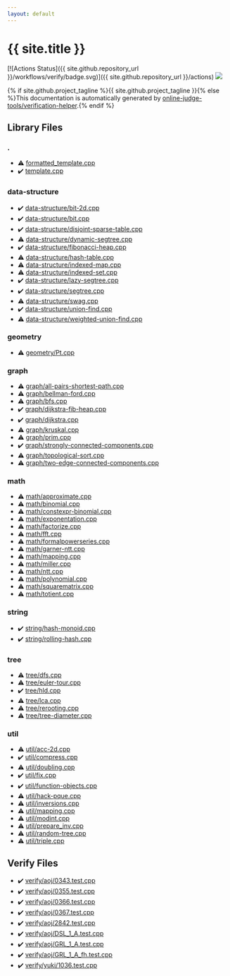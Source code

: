 ```yaml
---
layout: default
---
```


<!-- mathjax config similar to math.stackexchange -->
<script type="text/javascript" async
  src="https://cdnjs.cloudflare.com/ajax/libs/mathjax/2.7.5/MathJax.js?config=TeX-MML-AM_CHTML">
</script>
<script type="text/x-mathjax-config">
  MathJax.Hub.Config({
    TeX: { equationNumbers: { autoNumber: "AMS" }},
    tex2jax: {
      inlineMath: [ ['$','$'] ],
      processEscapes: true
    },
    "HTML-CSS": { matchFontHeight: false },
    displayAlign: "left",
    displayIndent: "2em"
  });
</script>

<script type="text/javascript" src="https://cdnjs.cloudflare.com/ajax/libs/jquery/3.4.1/jquery.min.js"></script>
<script src="https://cdn.jsdelivr.net/npm/jquery-balloon-js@1.1.2/jquery.balloon.min.js" integrity="sha256-ZEYs9VrgAeNuPvs15E39OsyOJaIkXEEt10fzxJ20+2I=" crossorigin="anonymous"></script>
<script type="text/javascript" src="assets/js/copy-button.js"></script>
<link rel="stylesheet" href="assets/css/copy-button.css" />


# {{ site.title }}

[![Actions Status]({{ site.github.repository_url }}/workflows/verify/badge.svg)]({{ site.github.repository_url }}/actions)
<a href="{{ site.github.repository_url }}"><img src="https://img.shields.io/github/last-commit/{{ site.github.owner_name }}/{{ site.github.repository_name }}" /></a>

{% if site.github.project_tagline %}{{ site.github.project_tagline }}{% else %}This documentation is automatically generated by <a href="https://github.com/online-judge-tools/verification-helper">online-judge-tools/verification-helper</a>.{% endif %}

## Library Files

<div id="5058f1af8388633f609cadb75a75dc9d"></div>

### .

* :warning: <a href="library/formatted_template.cpp.html">formatted_template.cpp</a>
* :heavy_check_mark: <a href="library/template.cpp.html">template.cpp</a>


<div id="36397fe12f935090ad150c6ce0c258d4"></div>

### data-structure

* :heavy_check_mark: <a href="library/data-structure/bit-2d.cpp.html">data-structure/bit-2d.cpp</a>
* :heavy_check_mark: <a href="library/data-structure/bit.cpp.html">data-structure/bit.cpp</a>
* :heavy_check_mark: <a href="library/data-structure/disjoint-sparse-table.cpp.html">data-structure/disjoint-sparse-table.cpp</a>
* :warning: <a href="library/data-structure/dynamic-segtree.cpp.html">data-structure/dynamic-segtree.cpp</a>
* :heavy_check_mark: <a href="library/data-structure/fibonacci-heap.cpp.html">data-structure/fibonacci-heap.cpp</a>
* :warning: <a href="library/data-structure/hash-table.cpp.html">data-structure/hash-table.cpp</a>
* :warning: <a href="library/data-structure/indexed-map.cpp.html">data-structure/indexed-map.cpp</a>
* :warning: <a href="library/data-structure/indexed-set.cpp.html">data-structure/indexed-set.cpp</a>
* :heavy_check_mark: <a href="library/data-structure/lazy-segtree.cpp.html">data-structure/lazy-segtree.cpp</a>
* :heavy_check_mark: <a href="library/data-structure/segtree.cpp.html">data-structure/segtree.cpp</a>
* :warning: <a href="library/data-structure/swag.cpp.html">data-structure/swag.cpp</a>
* :heavy_check_mark: <a href="library/data-structure/union-find.cpp.html">data-structure/union-find.cpp</a>
* :warning: <a href="library/data-structure/weighted-union-find.cpp.html">data-structure/weighted-union-find.cpp</a>


<div id="ed7daeb157cd9b31e53896ad3c771a26"></div>

### geometry

* :warning: <a href="library/geometry/Pt.cpp.html">geometry/Pt.cpp</a>


<div id="f8b0b924ebd7046dbfa85a856e4682c8"></div>

### graph

* :warning: <a href="library/graph/all-pairs-shortest-path.cpp.html">graph/all-pairs-shortest-path.cpp</a>
* :warning: <a href="library/graph/bellman-ford.cpp.html">graph/bellman-ford.cpp</a>
* :warning: <a href="library/graph/bfs.cpp.html">graph/bfs.cpp</a>
* :heavy_check_mark: <a href="library/graph/dijkstra-fib-heap.cpp.html">graph/dijkstra-fib-heap.cpp</a>
* :heavy_check_mark: <a href="library/graph/dijkstra.cpp.html">graph/dijkstra.cpp</a>
* :warning: <a href="library/graph/kruskal.cpp.html">graph/kruskal.cpp</a>
* :warning: <a href="library/graph/prim.cpp.html">graph/prim.cpp</a>
* :heavy_check_mark: <a href="library/graph/strongly-connected-components.cpp.html">graph/strongly-connected-components.cpp</a>
* :warning: <a href="library/graph/topological-sort.cpp.html">graph/topological-sort.cpp</a>
* :warning: <a href="library/graph/two-edge-connected-components.cpp.html">graph/two-edge-connected-components.cpp</a>


<div id="7e676e9e663beb40fd133f5ee24487c2"></div>

### math

* :warning: <a href="library/math/approximate.cpp.html">math/approximate.cpp</a>
* :warning: <a href="library/math/binomial.cpp.html">math/binomial.cpp</a>
* :warning: <a href="library/math/constexpr-binomial.cpp.html">math/constexpr-binomial.cpp</a>
* :warning: <a href="library/math/exponentation.cpp.html">math/exponentation.cpp</a>
* :warning: <a href="library/math/factorize.cpp.html">math/factorize.cpp</a>
* :warning: <a href="library/math/fft.cpp.html">math/fft.cpp</a>
* :warning: <a href="library/math/formalpowerseries.cpp.html">math/formalpowerseries.cpp</a>
* :warning: <a href="library/math/garner-ntt.cpp.html">math/garner-ntt.cpp</a>
* :warning: <a href="library/math/mapping.cpp.html">math/mapping.cpp</a>
* :warning: <a href="library/math/miller.cpp.html">math/miller.cpp</a>
* :warning: <a href="library/math/ntt.cpp.html">math/ntt.cpp</a>
* :warning: <a href="library/math/polynomial.cpp.html">math/polynomial.cpp</a>
* :warning: <a href="library/math/squarematrix.cpp.html">math/squarematrix.cpp</a>
* :warning: <a href="library/math/totient.cpp.html">math/totient.cpp</a>


<div id="b45cffe084dd3d20d928bee85e7b0f21"></div>

### string

* :heavy_check_mark: <a href="library/string/hash-monoid.cpp.html">string/hash-monoid.cpp</a>
* :heavy_check_mark: <a href="library/string/rolling-hash.cpp.html">string/rolling-hash.cpp</a>


<div id="c0af77cf8294ff93a5cdb2963ca9f038"></div>

### tree

* :warning: <a href="library/tree/dfs.cpp.html">tree/dfs.cpp</a>
* :warning: <a href="library/tree/euler-tour.cpp.html">tree/euler-tour.cpp</a>
* :heavy_check_mark: <a href="library/tree/hld.cpp.html">tree/hld.cpp</a>
* :warning: <a href="library/tree/lca.cpp.html">tree/lca.cpp</a>
* :warning: <a href="library/tree/rerooting.cpp.html">tree/rerooting.cpp</a>
* :warning: <a href="library/tree/tree-diameter.cpp.html">tree/tree-diameter.cpp</a>


<div id="05c7e24700502a079cdd88012b5a76d3"></div>

### util

* :warning: <a href="library/util/acc-2d.cpp.html">util/acc-2d.cpp</a>
* :heavy_check_mark: <a href="library/util/compress.cpp.html">util/compress.cpp</a>
* :warning: <a href="library/util/doubling.cpp.html">util/doubling.cpp</a>
* :heavy_check_mark: <a href="library/util/fix.cpp.html">util/fix.cpp</a>
* :heavy_check_mark: <a href="library/util/function-objects.cpp.html">util/function-objects.cpp</a>
* :warning: <a href="library/util/hack-pque.cpp.html">util/hack-pque.cpp</a>
* :warning: <a href="library/util/inversions.cpp.html">util/inversions.cpp</a>
* :warning: <a href="library/util/mapping.cpp.html">util/mapping.cpp</a>
* :warning: <a href="library/util/modint.cpp.html">util/modint.cpp</a>
* :warning: <a href="library/util/prepare_inv.cpp.html">util/prepare_inv.cpp</a>
* :warning: <a href="library/util/random-tree.cpp.html">util/random-tree.cpp</a>
* :warning: <a href="library/util/triple.cpp.html">util/triple.cpp</a>


## Verify Files

* :heavy_check_mark: <a href="verify/verify/aoj/0343.test.cpp.html">verify/aoj/0343.test.cpp</a>
* :heavy_check_mark: <a href="verify/verify/aoj/0355.test.cpp.html">verify/aoj/0355.test.cpp</a>
* :heavy_check_mark: <a href="verify/verify/aoj/0366.test.cpp.html">verify/aoj/0366.test.cpp</a>
* :heavy_check_mark: <a href="verify/verify/aoj/0367.test.cpp.html">verify/aoj/0367.test.cpp</a>
* :heavy_check_mark: <a href="verify/verify/aoj/2842.test.cpp.html">verify/aoj/2842.test.cpp</a>
* :heavy_check_mark: <a href="verify/verify/aoj/DSL_1_A.test.cpp.html">verify/aoj/DSL_1_A.test.cpp</a>
* :heavy_check_mark: <a href="verify/verify/aoj/GRL_1_A.test.cpp.html">verify/aoj/GRL_1_A.test.cpp</a>
* :heavy_check_mark: <a href="verify/verify/aoj/GRL_1_A_fh.test.cpp.html">verify/aoj/GRL_1_A_fh.test.cpp</a>
* :heavy_check_mark: <a href="verify/verify/yuki/1036.test.cpp.html">verify/yuki/1036.test.cpp</a>


